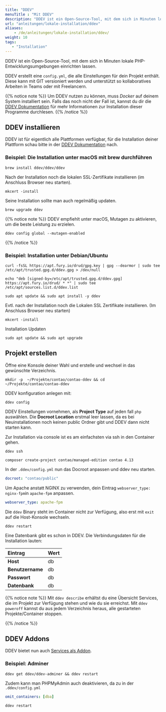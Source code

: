 ```yaml
---
title: "DDEV"
menuTitle : "Mit DDEV"
description: "DDEV ist ein Open-Source-Tool, mit dem sich in Minuten lokale PHP-Entwicklungsumgebungen einrichten lassen."
url: "anleitungen/lokale-installation/ddev"
aliases:
    - /de/anleitungen/lokale-installation/ddev/
weight: 10
tags: 
   - "Installation"
---
```


DDEV ist ein Open-Source-Tool, mit dem sich in Minuten lokale PHP-Entwicklungsumgebungen einrichten lassen.

DDEV erstellt eine `config.yml`, die alle Einstellungen für dein Projekt enthält. Diese kann mit GIT versioniert werden und unterstützt so kollaboratives Arbeiten in Teams oder mit Freelancern.

{{% notice note %}}
Um DDEV nutzen zu können, muss _Docker_ auf deinem System installiert sein. Falls das noch
nicht der Fall ist, kannst du dir die 
[DDEV Dokumentation](https://ddev.readthedocs.io/en/stable/users/install/docker-installation/) für 
mehr Informationen zur Installation dieser Programme durchlesen.
{{% /notice %}}


## DDEV installieren

DDEV ist für eigentlich alle Plattformen verfügbar, für die Installation deiner Plattform schau bitte in der [DDEV Dokumentation](https://ddev.readthedocs.io/en/stable/users/install/ddev-installation/) nach.


### Beispiel: Die Installation unter macOS mit __brew__ durchführen

```shell
brew install ddev/ddev/ddev
```

Nach der Installation noch die lokalen SSL-Zertifikate installieren (im Anschluss Browser neu starten).

```shell
mkcert -install
```

Seine Installation sollte man auch regelmäßig updaten.

```shell
brew upgrade ddev
```

{{% notice note %}}
DDEV empfiehlt unter macOS, Mutagen zu aktivieren, um die beste Leistung zu erzielen.

```shell
ddev config global --mutagen-enabled
```
{{% /notice %}}


### Beispiel: Installation unter Debian/Ubuntu

```shell
curl -fsSL https://apt.fury.io/drud/gpg.key | gpg --dearmor | sudo tee /etc/apt/trusted.gpg.d/ddev.gpg > /dev/null

echo "deb [signed-by=/etc/apt/trusted.gpg.d/ddev.gpg] https://apt.fury.io/drud/ * *" | sudo tee /etc/apt/sources.list.d/ddev.list

sudo apt update && sudo apt install -y ddev
```

Evtl. nach der Installation noch die Lokalen SSL Zertifikate installieren. (Im Anschluss Browser neu starten)

```shell
mkcert -install
```

Installation Updaten

```shell
sudo apt update && sudo apt upgrade
```

## Projekt erstellen

Öffne eine Konsole deiner Wahl und erstelle und wechsel in das gewünschte Verzeichnis.

```shell
mkdir -p  ~/Projekte/contao/contao-ddev && cd ~/Projekte/contao/contao-ddev
```

DDEV konfiguration anlegen mit:

```shell
ddev config
```

DDEV Einstellungen vornehmen, als __Project Type__ auf jeden fall `php` auswählen. Die __Docroot Location__ erstmal leer lassen, da es bei Neuinstallationen noch keinen public Ordner gibt und DDEV dann nicht starten kann.

Zur Installation via console ist es am einfachsten via ssh in den Container gehen.

```shell
ddev ssh
```

```shell
composer create-project contao/managed-edition contao 4.13
```

In der `.ddev/config.yml` nun das Docroot anpassen und ddev neu starten.

```yml
docroot: "contao/public"
```

Um Apache anstatt NGINX zu verwenden, dein Eintrag `webserver_type: nginx-fpm`in `apache-fpm` anpassen.

```yml
webserver_type: apache-fpm
```

Die `ddev` Binary steht im Container nicht zur Verfügung, also erst mit `exit` auf die Host-Konsole wechseln.

```shell
ddev restart
```

Eine Datenbank gibt es schon in DDEV. Die Verbindungsdaten für die Installation lauten:

| Eintrag             | Wert                  |
|:--------------------|:----------------------|
| **Host**            | db                 |
| **Benutzername**    | db                  |
| **Passwort**        | db |
| **Datenbank**       | db |

{{% notice note %}}
Mit `ddev describe` erhältst du eine Übersicht Services, die im Projekt zur Verfügung stehen und wie du sie erreichst. Mit `ddev poweroff` kannst du aus jedem Verzeichnis heraus, alle gestarteten Projekte/Container stoppen.

{{% /notice %}}

## DDEV Addons

DDEV bietet nun auch [Services als Addon](https://ddev.readthedocs.io/en/latest/users/extend/additional-services/).

### Beispiel: Adminer

```shell
ddev get ddev/ddev-adminer && ddev restart
```

Zudem kann man PHPMyAdmin auch deaktivieren, da zu in der `.ddev/config.yml` 

```yml
omit_containers: [dba]
```

```shell
ddev restart
```


